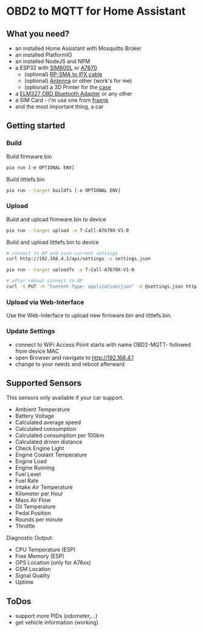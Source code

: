 # OBD2 to MQTT for Home Assistant

## What you need?

* an installed Home Assistant with Mosquitto Broker
* an installed PlatformIO
* an installed NodeJS and NPM
* a ESP32 with [SIM800L](https://de.aliexpress.com/item/33045221960.html)
  or [A7670](https://de.aliexpress.com/item/1005006477044118.html)
    * (optional) [RP-SMA to IPX cable](https://www.amazon.de/dp/B0B9RXDLNN)
    * (optional) [Antenna](https://www.amazon.de/dp/B0B2DCXL5N) or other (work's for me)
    * (optional) a 3D Printer for the [case](3d-files)
* a [ELM327 OBD Bluetooth Adapter](https://de.aliexpress.com/item/1005005775562398.html) or any other
* a SIM Card - i'm use one
  from [fraenk](https://fraenk.page.link/?link=https%3A%2F%2Ffraenk.de%2Fdeeplink%2Fmgm%3FfriendCode%3DRENA45&apn=de.congstar.fraenk&amv=1040000&imv=1.4&isi=1493980266&ibi=de.congstar.fraenk&ius=fraenk&ofl=https%3A%2F%2Ffraenk.de)
* and the most important thing, a car

## Getting started

### Build

Build firmware.bin

```bash
pio run [-e OPTIONAL ENV]
```

Build littlefs.bin

```bash
pio run --target buildfs [-e OPTIONAL ENV]
```

### Upload

Build and upload firmware.bin to device

```bash
pio run --target upload -e T-Call-A7670X-V1-0
```

Build and upload littlefs.bin to device

```bash
# connect to AP and save current settings
curl http://192.168.4.1/api/settings -o settings.json

pio run --target uploadfs -e T-Call-A7670X-V1-0

# after reboot connect to AP
curl -X PUT -H "Content-Type: application/json" -d @settings.json http://192.168.4.1/api/settings
```

### Upload via Web-Interface

Use the Web-Interface to upload new firmware.bin and littlefs.bin.

### Update Settings

* connect to WiFi Access Point starts with name OBD2-MQTT- followed from device MAC
* open Browser and navigate to http://192.168.4.1
* change to your needs and reboot afterward

## Supported Sensors

This sensors only available if your car support.

* Ambient Temperature
* Battery Voltage
* Calculated average speed
* Calculated consumption
* Calculated consumption per 100km
* Calculated driven distance
* Check Engine Light
* Engine Coolant Temperature
* Engine Load
* Engine Running
* Fuel Level
* Fuel Rate
* Intake Air Temperature
* Kilometer per Hour
* Mass Air Flow
* Oil Temperature
* Pedal Position
* Rounds per minute
* Throttle

Diagnostic Output:

* CPU Temperature (ESP)
* Free Memory (ESP)
* GPS Location (only for A76xx)
* GSM Location
* Signal Quality
* Uptime

## ToDos

* support more PIDs (odometer,...)
* get vehicle information (working)